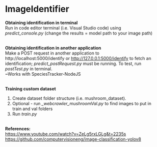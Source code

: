 # ImageIdentifier

<b>Obtaining identification in terminal</b> <br>
Run in code editor terminal (i.e. Visual Studio code) using <i>predict_console.py</i> (change the results = model path to your image path) <br>
<br>

<b>Obtaining identification in another application</b> <br>
Make a POST request in another application to http://localhost:5000/identify or http://127.0.0.1:5000/identify to fetch an identification; <i>predict_postRequest.py</i> must be running. To test, run <i>postTest.py</i> in terminal. <br>
~Works with SpeciesTracker-NodeJS<br>
<br>

<b>Training custom dataset</b> <br>
1. Create dataset folder structure (i.e. mushroom_dataset). <br>
2. Optional - run <i>_webcrawler_mushroomVal.py</i> to find images to put in train and val folders 
3. Run <i>train.py</i> <br> <br>

<b>References:</b> <br>
https://www.youtube.com/watch?v=ZeLg5rxLGLg&t=2235s <br>
https://github.com/computervisioneng/image-classification-yolov8 <br>
